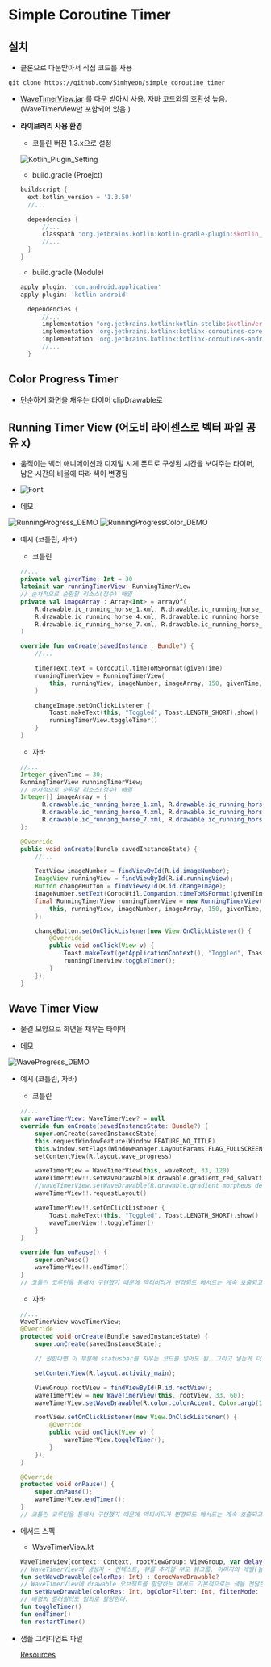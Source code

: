 # Simple Coroutine Timer

## 설치

- 클론으로 다운받아서 직접 코드를 사용

```git
git clone https://github.com/Simhyeon/simple_coroutine_timer
```

- [WaveTimerView.jar](https://github.com/Simhyeon/simple_coroutine_timer/blob/master/WaveTimerView.jar) 를 다운 받아서 사용. 자바 코드와의 호환성 높음. (WaveTimerView만 포함되어 있음.)

- **라이브러리 사용 환경**

  - 코틀린 버전 1.3.x으로 설정

  ![Kotlin_Plugin_Setting](kotlin_plugin_setting.png)

  - build.gradle (Proejct)

  ```gradle
  buildscript {
    ext.kotlin_version = '1.3.50'
    //...

    dependencies {
        //...
        classpath "org.jetbrains.kotlin:kotlin-gradle-plugin:$kotlin_version"
        //...
    }
  }

  ```

  - build.gradle (Module)

  ```gradle
  apply plugin: 'com.android.application'
  apply plugin: 'kotlin-android'

    dependencies {
        //...
        implementation "org.jetbrains.kotlin:kotlin-stdlib:$kotlinVersion"
        implementation 'org.jetbrains.kotlinx:kotlinx-coroutines-core:1.2.1'
        implementation 'org.jetbrains.kotlinx:kotlinx-coroutines-android:1.1.1'
        //...
    }

  ```

## Color Progress Timer

- 단순하게 화면을 채우는 타이머 clipDrawable로 

## Running Timer View (어도비 라이센스로 벡터 파일 공유 x) 

- 움직이는 벡터 애니메이션과 디지털 시계 폰트로 구성된 시간을 보여주는 타이머, 남은 시간의 비율에 따라 색이 변경됨

- ![Font](https://www.dafont.com/alarm-clock.font)

- 데모

![RunningProgress_DEMO](RunningProgress.gif) ![RunningProgressColor_DEMO](RunningProgress_Color.gif) 

- 예시 (코틀린, 자바)

  - 코틀린
  
  ```kotlin
  //...
  private val givenTime: Int = 30
  lateinit var runningTimerView: RunningTimerView
  // 순차적으로 순환할 리소스(정수) 배열
  private val imageArray : Array<Int> = arrayOf(
      R.drawable.ic_running_horse_1.xml, R.drawable.ic_running_horse_2.xml, R.drawable.ic_running_horse_3.xml, 
      R.drawable.ic_running_horse_4.xml, R.drawable.ic_running_horse_5.xml, R.drawable.ic_running_horse_6.xml, 
      R.drawable.ic_running_horse_7.xml, R.drawable.ic_running_horse_8.xml, R.drawable.ic_running_horse_9.xml 
  )

  override fun onCreate(savedInstance : Bundle?) {
      //...

      timerText.text = CorocUtil.timeToMSFormat(givenTime)
      runningTimerView = RunningTimerView(
          this, runningView, imageNumber, imageArray, 150, givenTime, R.color.neonGreen, R.color.neonRed
      )

      changeImage.setOnClickListener {
          Toast.makeText(this, "Toggled", Toast.LENGTH_SHORT).show()
          runningTimerView.toggleTimer()
      }
  }
  ```
  
  - 자바
  
  ```Java
  //...
  Integer givenTime = 30;
  RunningTimerView runningTimerView;
  // 순차적으로 순환할 리소스(정수) 배열
  Integer[] imageArray = {
        R.drawable.ic_running_horse_1.xml, R.drawable.ic_running_horse_2.xml, R.drawable.ic_running_horse_3.xml, 
        R.drawable.ic_running_horse_4.xml, R.drawable.ic_running_horse_5.xml, R.drawable.ic_running_horse_6.xml, 
        R.drawable.ic_running_horse_7.xml, R.drawable.ic_running_horse_8.xml, R.drawable.ic_running_horse_9.xml 
  };

  @Override
  public void onCreate(Bundle savedInstanceState) {
      //...

      TextView imageNumber = findViewById(R.id.imageNumber);
      ImageView runningView = findViewById(R.id.runningView);
      Button changeButton = findViewById(R.id.changeImage);
      imageNumber.setText(CorocUtil.Companion.timeToMSFormat(givenTime));
      final RunningTimerView runningTimerView = new RunningTimerView(
          this, runningView, imageNumber, imageArray, 150, givenTime, R.color.neonGreen, R.color.neonRed
      );

      changeButton.setOnClickListener(new View.OnClickListener() {
          @Override
          public void onClick(View v) {
              Toast.makeText(getApplicationContext(), "Toggled", Toast.LENGTH_SHORT).show();
              runningTimerView.toggleTimer();
          }
      });
  }
  ```
  
## Wave Timer View

- 물결 모양으로 화면을 채우는 타이머

- 데모

![WaveProgress_DEMO](WaveProgress.gif)

- 예시 (코틀린, 자바)

  - 코틀린

  ```kotlin
  //...
  var waveTimerView: WaveTimerView? = null
  override fun onCreate(savedInstanceState: Bundle?) {
      super.onCreate(savedInstanceState)
      this.requestWindowFeature(Window.FEATURE_NO_TITLE)
      this.window.setFlags(WindowManager.LayoutParams.FLAG_FULLSCREEN, WindowManager.LayoutParams.FLAG_FULLSCREEN)
      setContentView(R.layout.wave_progress)

      waveTimerView = WaveTimerView(this, waveRoot, 33, 120)
      waveTimerView!!.setWaveDrawable(R.drawable.gradient_red_salvation, Color.argb(100,255,255,255), PorterDuff.Mode.SCREEN)
      //waveTimerView.setWaveDrawable(R.drawable.gradient_morpheus_den, Color.argb(0,255,255,255), PorterDuff.Mode.SRC)
      waveTimerView!!.requestLayout()

      waveTimerView!!.setOnClickListener {
          Toast.makeText(this, "Toggled", Toast.LENGTH_SHORT).show()
          waveTimerView!!.toggleTimer()
      }
  }

  override fun onPause() {
      super.onPause()
      waveTimerView!!.endTimer()
  }
  // 코틀린 코루틴을 통해서 구현했기 때문에 액티비티가 변경되도 메서드는 계속 호출되고 있으므로 인위적으로 endTimer()를 호출해줘야 함.
  ```

  - 자바

  ```java
  //...
  WaveTimerView waveTimerView;
  @Override
  protected void onCreate(Bundle savedInstanceState) {
      super.onCreate(savedInstanceState);

      // 원한다면 이 부분에 statusbar를 지우는 코드를 넣어도 됨. 그리고 넣는게 더 이뻐보임.

      setContentView(R.layout.activity_main);

      ViewGroup rootView = findViewById(R.id.rootView);
      waveTimerView = new WaveTimerView(this, rootView, 33, 60);
      waveTimerView.setWaveDrawable(R.color.colorAccent, Color.argb(100, 255, 255, 255), PorterDuff.Mode.SCREEN);

      rootView.setOnClickListener(new View.OnClickListener() {
          @Override
          public void onClick(View v) {
              waveTimerView.toggleTimer();
          }
      });
  }

  @Override
  protected void onPause() {
      super.onPause();
      waveTimerView.endTimer();
  }
  // 코틀린 코루틴을 통해서 구현했기 때문에 액티비티가 변경되도 메서드는 계속 호출되고 있으므로 인위적으로 endTimer()를 호출해줘야 함.
  ```

- 메서드 스펙

  - WaveTimerView.kt

   ```kotlin
   WaveTimerView(context: Context, rootViewGroup: ViewGroup, var delayMilliSeconds: Int, var durationS: Int) : ImageView(context)
   // WaveTimerView의 생성자 - 컨텍스트, 뷰를 추가할 부모 뷰그룹, 이미지의 레벨(높이) 상승 간격, 타이머 총시간(초) 
   fun setWaveDrawable(colorRes: Int) : CorocWaveDrawable?
   // WaveTimerView에 drawable 오브젝트를 할당하는 메서드 기본적으로는 색을 전달한다. gradient Color도 가능
   fun setWaveDrawable(colorRes: Int, bgColorFilter: Int, filterMode: PorterDuff.Mode = PorterDuff.Mode.SRC) : CorocWaveDrawable?
   // 배경의 컬러필터도 임의로 할당한다.
   fun toggleTimer() 
   fun endTimer() 
   fun restartTimer() 
   ```

- 샘플 그라디언트 파일

  [Resources](https://github.com/Simhyeon/simple_coroutine_timer/tree/master/app/src/main/res/drawable)
